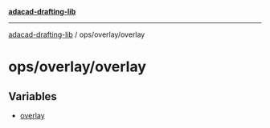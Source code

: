 [**adacad-drafting-lib**](../../../README.md)

***

[adacad-drafting-lib](../../../modules.md) / ops/overlay/overlay

# ops/overlay/overlay

## Variables

- [overlay](variables/overlay.md)
